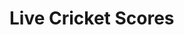 
<!DOCTYPE html>
<html lang="en">
<head>
    <meta charset="UTF-8">
    <meta name="viewport" content="width=device-width, initial-scale=1.0">
    <title>Live Cricket Scores</title>
</head>
<body>

<h1>Live Cricket Scores</h1>
<div id="live-scores"></div>

<script>
    // Replace 'YOUR_API_KEY' with your actual API key from a cricket data provider
    const apiKey = 'YOUR_API_KEY';
    const apiUrl = 'https://api.cricket-scores-provider.com/live-scores';

    async function getLiveScores() {
        try {
            const response = await fetch(`${apiUrl}?apiKey=${apiKey}`);
            const data = await response.json();
            
            // Display live scores on the webpage
            const scoresContainer = document.getElementById('live-scores');
            scoresContainer.innerHTML = '';

            if (data && data.matches) {
                data.matches.forEach(match => {
                    const matchElement = document.createElement('div');
                    matchElement.textContent = `${match.team1} vs ${match.team2}: ${match.score}`;
                    scoresContainer.appendChild(matchElement);
                });
            } else {
                scoresContainer.textContent = 'No live scores available.';
            }
        } catch (error) {
            console.error('Error fetching live scores:', error);
        }
    }

    // Fetch live scores on page load
    getLiveScores();

    // Update scores every 5 minutes (adjust the interval as needed)
    setInterval(getLiveScores, 300000);
</script>

</body>
</html>

